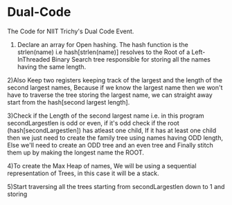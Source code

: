 Dual-Code
=========

The Code for NIIT Trichy's Dual Code Event.

1) Declare an array for Open hashing. The hash function is the strlen(name) i.e hash[strlen(name)] resolves to the Root of a Left-InThreaded Binary Search tree responsible for storing all the names having the same length.

2)Also Keep two registers keeping track of the largest and the length of the second largest names, Because if we know the largest name then we won't have to traverse the tree storing the largest name, we can straight away start from the hash[second largest length].

3)Check if the Length of the second largest name i.e. in this program secondLargestlen is odd or even, 
if it's odd check if the root (hash[secondLargestlen]) has atleast one child, If it has at least one child then we just need to create the family tree using names having ODD length, Else we'll need to create an ODD tree and an even tree and Finally stitch them up by making the longest name the ROOT.

4)To create the Max Heap of names, We will be using a sequential representation of Trees, in this case it will be a stack.

5)Start traversing all the trees starting from secondLargestlen down to 1 and storing  
